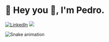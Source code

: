 # 💫 Hey you 👋, I'm Pedro.

[![LinkedIn](https://img.shields.io/badge/LinkedIn-%230077B5.svg?logo=linkedin&logoColor=white)](https://linkedin.com/in/pedrovasalmeida) [![](https://visitcount.itsvg.in/api?id=pedrovasalmeida&icon=6&color=6)](https://visitcount.itsvg.in)

![Snake animation](https://github.com/pedrovasalmeida/pedrovasalmeida/blob/output/github-contribution-grid-snake.svg)

